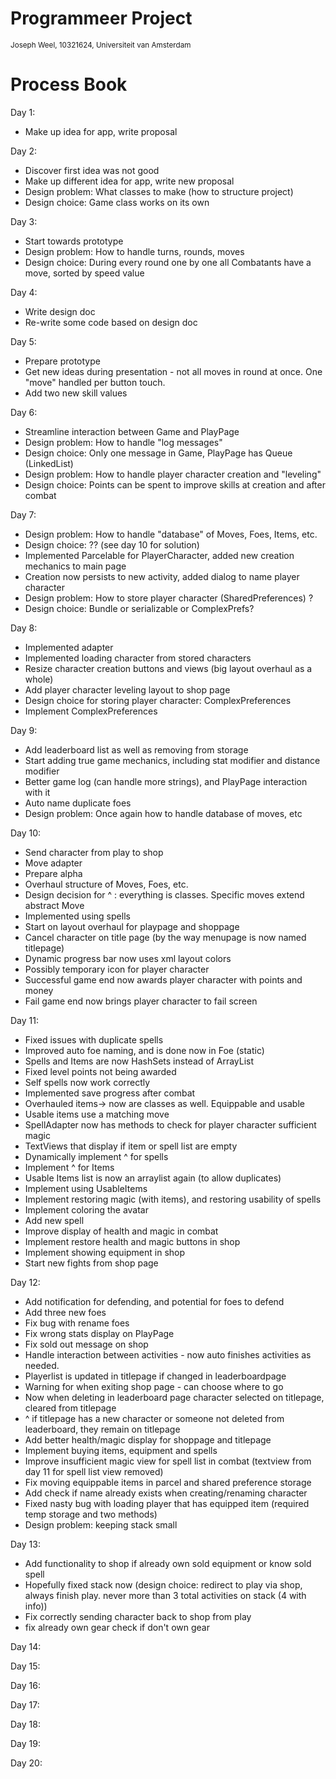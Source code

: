 # Programmeer Project

<sub>Joseph Weel, 10321624, Universiteit van Amsterdam</sub>

# Process Book

Day 1:
* Make up idea for app, write proposal

Day 2:
* Discover first idea was not good
* Make up different idea for app, write new proposal
* Design problem: What classes to make (how to structure project)
* Design choice: Game class works on its own

Day 3:
* Start towards prototype
* Design problem: How to handle turns, rounds, moves
* Design choice: During every round one by one all Combatants have a move, sorted by speed value

Day 4:
* Write design doc
* Re-write some code based on design doc

Day 5:
* Prepare prototype
* Get new ideas during presentation - not all moves in round at once. One "move" handled per button touch.
* Add two new skill values

Day 6:
* Streamline interaction between Game and PlayPage
* Design problem: How to handle "log messages"
* Design choice: Only one message in Game, PlayPage has Queue (LinkedList)
* Design problem: How to handle player character creation and "leveling"
* Design choice: Points can be spent to improve skills at creation and after combat

Day 7:
* Design problem: How to handle "database" of Moves, Foes, Items, etc.
* Design choice: ?? (see day 10 for solution)
* Implemented Parcelable for PlayerCharacter, added new creation mechanics to main page
* Creation now persists to new activity, added dialog to name player character
* Design problem: How to store player character (SharedPreferences) ?
* Design choice: Bundle or serializable or ComplexPrefs?

Day 8:
* Implemented adapter
* Implemented loading character from stored characters
* Resize character creation buttons and views (big layout overhaul as a whole)
* Add player character leveling layout to shop page
* Design choice for storing player character: ComplexPreferences
* Implement ComplexPreferences 

Day 9:
* Add leaderboard list as well as removing from storage
* Start adding true game mechanics, including stat modifier and distance modifier
* Better game log (can handle more strings), and PlayPage interaction with it
* Auto name duplicate foes
* Design problem: Once again how to handle database of moves, etc

Day 10:
* Send character from play to shop
* Move adapter
* Prepare alpha
* Overhaul structure of Moves, Foes, etc.
* Design decision for ^ : everything is classes. Specific moves extend abstract Move
* Implemented using spells
* Start on layout overhaul for playpage and shoppage
* Cancel character on title page (by the way menupage is now named titlepage)
* Dynamic progress bar now uses xml layout colors
* Possibly temporary icon for player character
* Successful game end now awards player character with points and money
* Fail game end now brings player character to fail screen

Day 11:
* Fixed issues with duplicate spells
* Improved auto foe naming, and is done now in Foe (static)
* Spells and Items are now HashSets instead of ArrayList
* Fixed level points not being awarded
* Self spells now work correctly
* Implemented save progress after combat
* Overhauled items-> now are classes as well. Equippable and usable
* Usable items use a matching move
* SpellAdapter now has methods to check for player character sufficient magic
* TextViews that display if item or spell list are empty
* Dynamically implement ^ for spells
* Implement ^ for Items
* Usable Items list is now an arraylist again (to allow duplicates)
* Implement using UsableItems
* Implement restoring magic (with items), and restoring usability of spells
* Implement coloring the avatar
* Add new spell
* Improve display of health and magic in combat
* Implement restore health and magic buttons in shop
* Implement showing equipment in shop
* Start new fights from shop page

Day 12:
* Add notification for defending, and potential for foes to defend
* Add three new foes
* Fix bug with rename foes
* Fix wrong stats display on PlayPage
* Fix sold out message on shop
* Handle interaction between activities - now auto finishes activities as needed.
* Playerlist is updated in titlepage if changed in leaderboardpage
* Warning for when exiting shop page - can choose where to go
* Now when deleting in leaderboard page character selected on titlepage, cleared from titlepage
* ^ if titlepage has a new character or someone not deleted from leaderboard, they remain on titlepage
* Add better health/magic display for shoppage and titlepage
* Implement buying items, equipment and spells
* Improve insufficient magic view for spell list in combat (textview from day 11 for spell list view removed)
* Fix moving equippable items in parcel and shared preference storage
* Add check if name already exists when creating/renaming character
* Fixed nasty bug with loading player that has equipped item (required temp storage and two methods)
* Design problem: keeping stack small

Day 13:
* Add functionality to shop if already own sold equipment or know sold spell
* Hopefully fixed stack now (design choice: redirect to play via shop, always finish play. never more than 3 total activities on stack (4 with info))
* Fix correctly sending character back to shop from play
* fix already own gear check if don't own gear

Day 14:

Day 15:

Day 16:

Day 17:

Day 18:

Day 19:

Day 20: